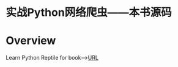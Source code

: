 # 实战Python网络爬虫——本书源码
# Overview
Learn Python Reptile for book--><a href="https://item.jd.com/12610080.html?dist=jd">URL</a>

